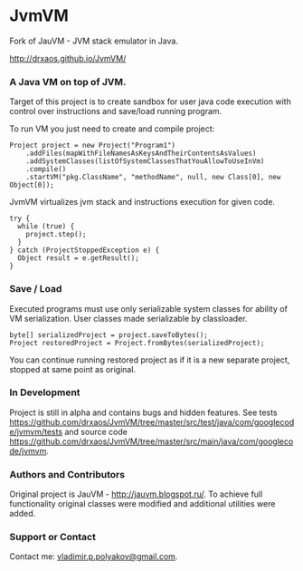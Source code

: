 JvmVM
=====

Fork of JauVM - JVM stack emulator in Java.

http://drxaos.github.io/JvmVM/

### A Java VM on top of JVM.
Target of this project is to create sandbox for user java code execution
with control over instructions and save/load running program.

To run VM you just need to create and compile project:
```
Project project = new Project("Program1")
    .addFiles(mapWithFileNamesAsKeysAndTheirContentsAsValues)
    .addSystemClasses(listOfSystemClassesThatYouAllowToUseInVm)
    .compile()
    .startVM("pkg.ClassName", "methodName", null, new Class[0], new Object[0]);
```

JvmVM virtualizes jvm stack and instructions execution for given code.

```
try {
  while (true) {
    project.step();
  }
} catch (ProjectStoppedException e) {
  Object result = e.getResult();
}
```

### Save / Load
Executed programs must use only serializable system classes for ability of VM serialization.
User classes made serializable by classloader.

```
byte[] serializedProject = project.saveToBytes();
Project restoredProject = Project.fromBytes(serializedProject);
```
You can continue running restored project as if it is a new separate project, stopped at same point as original.


### In Development
Project is still in alpha and contains bugs and hidden features.
See tests https://github.com/drxaos/JvmVM/tree/master/src/test/java/com/googlecode/jvmvm/tests
and source code https://github.com/drxaos/JvmVM/tree/master/src/main/java/com/googlecode/jvmvm.

### Authors and Contributors
Original project is JauVM - http://jauvm.blogspot.ru/.
To achieve full functionality original classes were modified
and additional utilities were added.

### Support or Contact
Contact me: vladimir.p.polyakov@gmail.com.
